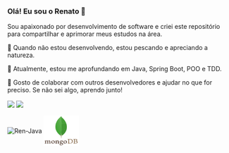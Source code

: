### Olá! Eu sou o Renato 👋
Sou apaixonado por desenvolvimento de software e criei este repositório para compartilhar e aprimorar meus estudos na área.

🔭 Quando não estou desenvolvendo, estou pescando e apreciando a natureza.

🌱 Atualmente, estou me aprofundando em Java, Spring Boot, POO e TDD.

👯 Gosto de colaborar com outros desenvolvedores e ajudar no que for preciso. Se não sei algo, aprendo junto!

 <div><a href="https://github.com/renatoferrazs">
  <img height="165em" align="center" src="https://github-readme-stats.vercel.app/api?username=renatoferrazs&show_icons=true&theme=dark&include_all_commits=true&count_private=true&locate=es"/></a>
  <a href="https://github.com/renatoferrazs"><img height="165em" align="center"src="https://github-readme-stats.vercel.app/api/top-langs/?username=renatoferrazs&layout=compact&langs_count=7&theme=dark"/></a>
</div>
<div style="display: inline_block"><br>
<img align="center" alt="Ren-Java" height="70" width="80" src="https://cdn.jsdelivr.net/gh/devicons/devicon/icons/java/java-original-wordmark.svg" />
<img align="center" alt="Ren-Mongo" height="70" width="80" src="https://raw.githubusercontent.com/devicons/devicon/master/icons/mongodb/mongodb-original-wordmark.svg"> 
       
</div>

##
